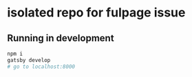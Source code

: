 # isolated repo for fulpage issue

## Running in development

```sh
npm i
gatsby develop
# go to localhost:8000
```
